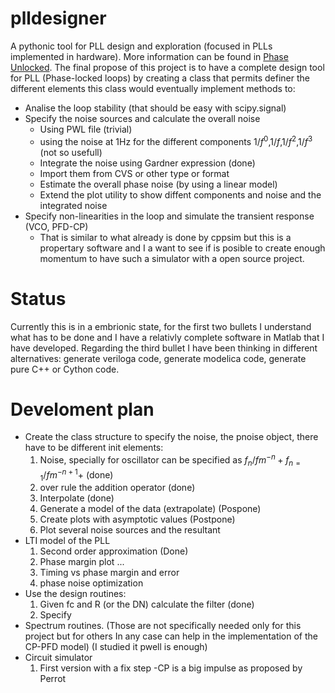 plldesigner
===========


A pythonic tool for PLL design and exploration (focused in PLLs implemented in hardware). More information can be found in [Phase Unlocked](http://jfosorio.github.io/). The final propose of this project is to have a complete design tool for PLL (Phase-locked loops) by creating a class that permits definer the different elements this class would eventually implement methods to:
* Analise the loop stability (that should be easy with scipy.signal)
* Specify the noise sources and calculate the overall noise
  - Using PWL file (trivial)
  - using the noise at 1Hz for the different components $1/f^0$,$1/f$,$1/f^2$,$1/f^3$ (not so usefull)
  - Integrate the noise using Gardner expression (done)
  - Import them from CVS or other type or format
  - Estimate the overall phase noise (by using a linear model)
  - Extend the plot utility to show diffent components and noise and the integrated noise
* Specify non-linearities in the loop and simulate the transient response (VCO, PFD-CP)
  - That is similar to what already is done by cppsim but this is a propertary software and I a want to see if is posible to create enough momentum to have such a simulator with a open source project.
  
Status
======

Currently this is in a embrionic state, for the first two bullets I understand what has to be done and I have a relativly complete software in Matlab that I have developed. Regarding the third bullet I have been thinking in different alternatives: generate veriloga code, generate modelica code, generate pure C++ or Cython code.


Develoment plan
================

* Create the class structure to specify the noise,  the pnoise object, there have to be different init elements:
  1. Noise, specially for oscillator can be specified as $f_n/fm^{-n}+f_{n=1}/fm^{-n+1}+$ (done)
  2. over rule the addition operator (done)
  3. Interpolate (done)
  4. Generate a model of the data (extrapolate) (Pospone)
  5. Create plots with asymptotic values (Postpone)
  6. Plot several noise sources and the resultant 
* LTI model of the PLL
  1. Second order approximation (Done)
  2. Phase margin plot ... 
  2. Timing vs phase  margin and error
  3. phase noise optimization 
* Use the design routines:
  1. Given fc and R (or the DN)  calculate the filter (done)
  2. Specify 
* Spectrum routines. (Those are not specifically needed only for this project but for others In any case can help in the implementation of the CP-PFD model) (I studied it
  pwell is enough)
* Circuit simulator
  1. First version with a fix step
     -CP is a big impulse as proposed by Perrot



